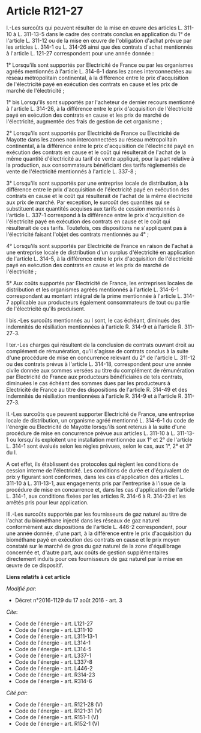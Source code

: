 # Article R121-27

I.-Les surcoûts qui peuvent résulter de la mise en œuvre des articles L. 311-10 à L. 311-13-5 dans le cadre des contrats
conclus en application du 1° de l'article L. 311-12 ou de la mise en œuvre de l'obligation d'achat prévue par les articles L.
314-1 ou L. 314-26 ainsi que des contrats d'achat mentionnés à l'article L. 121-27 correspondent pour une année donnée : 

1° Lorsqu'ils sont supportés par Electricité de France ou par les organismes agréés mentionnés à l'article L. 314-6-1 dans
les zones interconnectées au réseau métropolitain continental, à la différence entre le prix d'acquisition de l'électricité
payé en exécution des contrats en cause et les prix de marché de l'électricité ;

1° bis Lorsqu'ils sont supportés par l'acheteur de dernier recours mentionné à l'article L. 314-26, à la différence entre le
prix d'acquisition de l'électricité payé en exécution des contrats en cause et les prix de marché de l'électricité, augmentée
des frais de gestion de cet organisme ; 

2° Lorsqu'ils sont supportés par Electricité de France ou Electricité de Mayotte dans les zones non interconnectées au réseau
métropolitain continental, à la différence entre le prix d'acquisition de l'électricité payé en exécution des contrats en
cause et le coût qui résulterait de l'achat de la même quantité d'électricité au tarif de vente appliqué, pour la part
relative à la production, aux consommateurs bénéficiant des tarifs réglementés de vente de l'électricité mentionnés à
l'article L. 337-8 ; 

3° Lorsqu'ils sont supportés par une entreprise locale de distribution, à la différence entre le prix d'acquisition de
l'électricité payé en exécution des contrats en cause et le coût qui résulterait de l'achat de la même électricité aux prix
de marché. Par exception, le surcoût des quantités qui se substituent aux quantités acquises aux tarifs de cession mentionnés
à l'article L. 337-1 correspond à la différence entre le prix d'acquisition de l'électricité payé en exécution des contrats
en cause et le coût qui résulterait de ces tarifs. Toutefois, ces dispositions ne s'appliquent pas à l'électricité faisant
l'objet des contrats mentionnés au 4° ; 

4° Lorsqu'ils sont supportés par Electricité de France en raison de l'achat à une entreprise locale de distribution d'un
surplus d'électricité en application de l'article L. 314-5, à la différence entre le prix d'acquisition de l'électricité payé
en exécution des contrats en cause et les prix de marché de l'électricité ;

5° Aux coûts supportés par Electricité de France, les entreprises locales de distribution et les organismes agréés mentionnés
à l'article L. 314-6-1 correspondant au montant intégral de la prime mentionnée à l'article L. 314-7 applicable aux
producteurs également consommateurs de tout ou partie de l'électricité qu'ils produisent.

I bis.-Les surcoûts mentionnés au I sont, le cas échéant, diminués des indemnités de résiliation mentionnées à l'article R.
314-9 et à l'article R. 311-27-3. 

I ter.-Les charges qui résultent de la conclusion de contrats ouvrant droit au complément de rémunération, qu'il s'agisse de
contrats conclus à la suite d'une procédure de mise en concurrence relevant du 2° de l'article L. 311-12 ou des contrats
prévus à l'article L. 314-18, correspondent pour une année civile donnée aux sommes versées au titre du complément de
rémunération par Electricité de France aux producteurs bénéficiaires de tels contrats, diminuées le cas échéant des sommes
dues par les producteurs à Electricité de France au titre des dispositions de l'article R. 314-49 et des indemnités de
résiliation mentionnées à l'article R. 314-9 et à l'article R. 311-27-3. 

II.-Les surcoûts que peuvent supporter Electricité de France, une entreprise locale de distribution, un organisme agréé
mentionné L. 314-6-1 du code de l'énergie ou Electricité de Mayotte lorsqu'ils sont retenus à la suite d'une procédure de
mise en concurrence prévue aux articles L. 311-10 à L. 311-13-1 ou lorsqu'ils exploitent une installation mentionnée aux 1°
et 2° de l'article L. 314-1 sont évalués selon les règles prévues, selon le cas, aux 1°, 2° et 3° du I. 

A cet effet, ils établissent des protocoles qui règlent les conditions de cession interne de l'électricité. Les conditions de
durée et d'équivalent de prix y figurant sont conformes, dans les cas d'application des articles L. 311-10 à L. 311-13-1, aux
engagements pris par l'entreprise à l'issue de la procédure de mise en concurrence et, dans les cas d'application de
l'article L. 314-1, aux conditions fixées par les articles R. 314-6 à R. 314-23 et les arrêtés pris pour leur application. 

III.-Les surcoûts supportés par les fournisseurs de gaz naturel au titre de l'achat du biométhane injecté dans les réseaux de
gaz naturel conformément aux dispositions de l'article L. 446-2 correspondent, pour une année donnée, d'une part, à la
différence entre le prix d'acquisition du biométhane payé en exécution des contrats en cause et le prix moyen constaté sur le
marché de gros du gaz naturel de la zone d'équilibrage concernée et, d'autre part, aux coûts de gestion supplémentaires
directement induits pour ces fournisseurs de gaz naturel par la mise en œuvre de ce dispositif.

**Liens relatifs à cet article**

_Modifié par_:

  - Décret n°2016-1129 du 17 août 2016 - art. 3

_Cite_:

  - Code de l'énergie - art. L121-27
  - Code de l'énergie - art. L311-10
  - Code de l'énergie - art. L311-13-1
  - Code de l'énergie - art. L314-1
  - Code de l'énergie - art. L314-5
  - Code de l'énergie - art. L337-1
  - Code de l'énergie - art. L337-8
  - Code de l'énergie - art. L446-2
  - Code de l'énergie - art. R314-23
  - Code de l'énergie - art. R314-6

_Cité par_:

  - Code de l'énergie - art. R121-28 (V)
  - Code de l'énergie - art. R121-31 (V)
  - Code de l'énergie - art. R151-1 (V)
  - Code de l'énergie - art. R152-1 (V)
